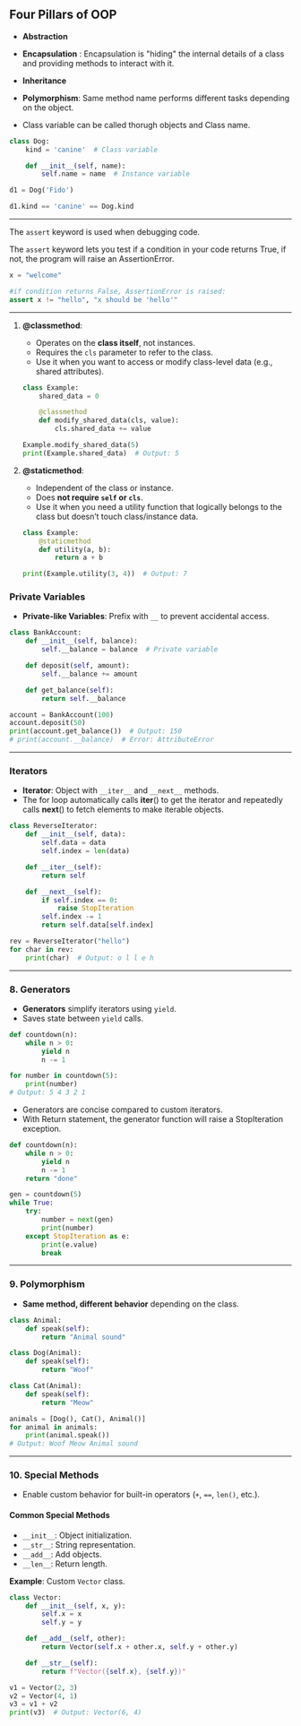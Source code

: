 ## Four Pillars of OOP

- **Abstraction**
- **Encapsulation** : Encapsulation is "hiding" the internal details of a class and providing methods to interact with it.
- **Inheritance**
- **Polymorphism**: Same method name performs different tasks depending on the object.

- Class variable can be called thorugh objects and Class name.
```python
class Dog:
    kind = 'canine'  # Class variable

    def __init__(self, name):
        self.name = name  # Instance variable

d1 = Dog('Fido')

d1.kind == 'canine' == Dog.kind
```
---

The `assert` keyword is used when debugging code.

The `assert` keyword lets you test if a condition in your code returns True, if not, the program will raise an AssertionError.

```python
x = "welcome"

#if condition returns False, AssertionError is raised:
assert x != "hello", "x should be 'hello'"
```
---
1. **@classmethod**:
   - Operates on the **class itself**, not instances.
   - Requires the `cls` parameter to refer to the class.
   - Use it when you want to access or modify class-level data (e.g., shared attributes).

   ```python
   class Example:
       shared_data = 0

       @classmethod
       def modify_shared_data(cls, value):
           cls.shared_data += value

   Example.modify_shared_data(5)
   print(Example.shared_data)  # Output: 5
   ```

2. **@staticmethod**:
   - Independent of the class or instance.
   - Does **not require `self` or `cls`**.
   - Use it when you need a utility function that logically belongs to the class but doesn’t touch class/instance data.

   ```python
   class Example:
       @staticmethod
       def utility(a, b):
           return a + b

   print(Example.utility(3, 4))  # Output: 7
   ```

### **Private Variables**

- **Private-like Variables**: Prefix with `__` to prevent accidental access.

```python
class BankAccount:
    def __init__(self, balance):
        self.__balance = balance  # Private variable

    def deposit(self, amount):
        self.__balance += amount

    def get_balance(self):
        return self.__balance

account = BankAccount(100)
account.deposit(50)
print(account.get_balance())  # Output: 150
# print(account.__balance)  # Error: AttributeError
```

---

### **Iterators**

- **Iterator**: Object with `__iter__` and `__next__` methods.
- The for loop automatically calls __iter__() to get the iterator and repeatedly calls __next__() to fetch elements to make iterable objects.

```python
class ReverseIterator:
    def __init__(self, data):
        self.data = data
        self.index = len(data)

    def __iter__(self):
        return self

    def __next__(self):
        if self.index == 0:
            raise StopIteration
        self.index -= 1
        return self.data[self.index]

rev = ReverseIterator("hello")
for char in rev:
    print(char)  # Output: o l l e h
```

---

### **8. Generators**

- **Generators** simplify iterators using `yield`.
- Saves state between `yield` calls.

```python
def countdown(n):
    while n > 0:
        yield n
        n -= 1

for number in countdown(5):
    print(number)
# Output: 5 4 3 2 1
```

- Generators are concise compared to custom iterators.
- With Return statement, the generator function will raise a StopIteration exception.

```python
def countdown(n):
    while n > 0:
        yield n
        n -= 1
    return "done"

gen = countdown(5)
while True:
    try:
        number = next(gen)
        print(number)
    except StopIteration as e:
        print(e.value)
        break
```

---

### **9. Polymorphism**

- **Same method, different behavior** depending on the class.

```python
class Animal:
    def speak(self):
        return "Animal sound"

class Dog(Animal):
    def speak(self):
        return "Woof"

class Cat(Animal):
    def speak(self):
        return "Meow"

animals = [Dog(), Cat(), Animal()]
for animal in animals:
    print(animal.speak())
# Output: Woof Meow Animal sound
```

---

### **10. Special Methods**

- Enable custom behavior for built-in operators (`+`, `==`, `len()`, etc.).

#### Common Special Methods
- `__init__`: Object initialization.
- `__str__`: String representation.
- `__add__`: Add objects.
- `__len__`: Return length.

**Example**: Custom `Vector` class.

```python
class Vector:
    def __init__(self, x, y):
        self.x = x
        self.y = y

    def __add__(self, other):
        return Vector(self.x + other.x, self.y + other.y)

    def __str__(self):
        return f"Vector({self.x}, {self.y})"

v1 = Vector(2, 3)
v2 = Vector(4, 1)
v3 = v1 + v2
print(v3)  # Output: Vector(6, 4)
```